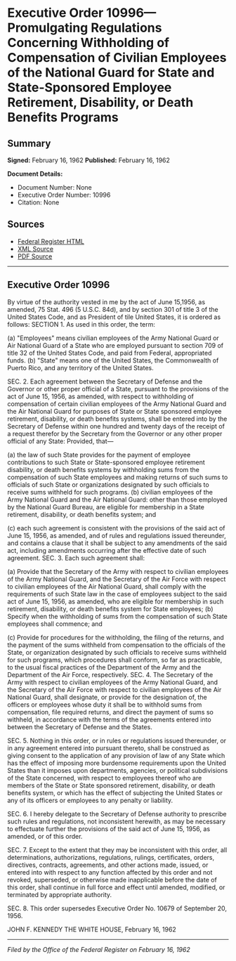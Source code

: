 # Executive Order 10996—Promulgating Regulations Concerning Withholding of Compensation of Civilian Employees of the National Guard for State and State-Sponsored Employee Retirement, Disability, or Death Benefits Programs

## Summary

**Signed:** February 16, 1962
**Published:** February 16, 1962

**Document Details:**
- Document Number: None
- Executive Order Number: 10996
- Citation: None

## Sources
- [Federal Register HTML](https://www.presidency.ucsb.edu/documents/executive-order-10996-promulgating-regulations-concerning-withholding-compensation)
- [XML Source](None)
- [PDF Source](None)

---

## Executive Order 10996

By virtue of the authority vested in me by the act of June 15,1956, as amended, 75 Stat. 496 (5 U.S.C. 84d), and by section 301 of title 3 of the United States Code, and as President of tile United States, it is ordered as follows:
SECTION 1. As used in this order, the term:

(a) "Employees" means civilian employees of the Army National Guard or Air National Guard of a State who are employed pursuant to section 709 of title 32 of the United States Code, and paid from Federal, appropriated funds.
(b) "State" means one of the United States, the Commonwealth of Puerto Rico, and any territory of the United States.

SEC. 2. Each agreement between the Secretary of Defense and the Governor or other proper official of a State, pursuant to the provisions of the act of June 15, 1956, as amended, with respect to withholding of compensation of certain civilian employees of the Army National Guard and the Air National Guard for purposes of State or State sponsored employee retirement, disability, or death benefits systems, shall be entered into by the Secretary of Defense within one hundred and twenty days of the receipt of a request therefor by the Secretary from the Governor or any other proper official of any State: Provided, that—

(a) the law of such State provides for the payment of employee contributions to such State or State-sponsored employee retirement disability, or death benefits systems by withholding sums from the compensation of such State employees and making returns of such sums to officials of such State or organizations designated by such officials to receive sums withheld for such programs.
(b) civilian employees of the Army National Guard and the Air National Guard: other than those employed by the National Guard Bureau, are eligible for membership in a State retirement, disability, or death benefits system; and

(c) each such agreement is consistent with the provisions of the said act of June 15, 1956, as amended, and of rules and regulations issued thereunder, and contains a clause that it shall be subject to any amendments of the said act, including amendments occurring after the effective date of such agreement.
SEC. 3. Each such agreement shall:

(a) Provide that the Secretary of the Army with respect to civilian employees of the Army National Guard, and the Secretary of the Air Force with respect to civilian employees of the Air National Guard, shall comply with the requirements of such State law in the case of employees subject to the said act of June 15, 1956, as amended, who are eligible for membership in such retirement, disability, or death benefits system for State employees;
(b) Specify when the withholding of sums from the compensation of such State employees shall commence; and

(c) Provide for procedures for the withholding, the filing of the returns, and the payment of the sums withheld from compensation to the officials of the State, or organization designated by such officials to receive sums withheld for such programs, which procedures shall conform, so far as practicable, to the usual fiscal practices of the Department of the Army and the Department of the Air Force, respectively.
SEC. 4. The Secretary of the Army with respect to civilian employees of the Army National Guard, and the Secretary of the Air Force with respect to civilian employees of the Air National Guard, shall designate, or provide for the designation of, the officers or employees whose duty it shall be to withhold sums from compensation, file required returns, and direct the payment of sums so withheld, in accordance with the terms of the agreements entered into between the Secretary of Defense and the States.

SEC. 5. Nothing in this order, or in rules or regulations issued thereunder, or in any agreement entered into pursuant thereto, shall be construed as giving consent to the application of any provision of law of any State which has the effect of imposing more burdensome requirements upon the United States than it imposes upon departments, agencies, or political subdivisions of the State concerned, with respect to employees thereof who are members of the State or State sponsored retirement, disability, or death benefits system, or which has the effect of subjecting the United States or any of its officers or employees to any penalty or liability.

SEC. 6. I hereby delegate to the Secretary of Defense authority to prescribe such rules and regulations, not inconsistent herewith, as may be necessary to effectuate further the provisions of the said act of June 15, 1956, as amended, or of this order.

SEC. 7. Except to the extent that they may be inconsistent with this order, all determinations, authorizations, regulations, rulings, certificates, orders, directives, contracts, agreements, and other actions made, issued, or entered into with respect to any function affected by this order and not revoked, superseded, or otherwise made inapplicable before the date of this order, shall continue in full force and effect until amended, modified, or terminated by appropriate authority.

SEC. 8. This order supersedes Executive Order No. 10679 of September 20, 1956.

JOHN F. KENNEDY
THE WHITE HOUSE,
February 16, 1962

---

*Filed by the Office of the Federal Register on February 16, 1962*
